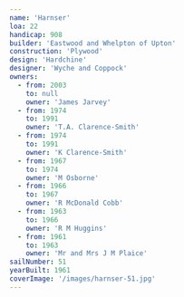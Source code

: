 ```yaml
---
name: 'Harnser'
loa: 22
handicap: 908
builder: 'Eastwood and Whelpton of Upton'
construction: 'Plywood'
design: 'Hardchine'
designer: 'Wyche and Coppock'
owners:
  - from: 2003
    to: null
    owner: 'James Jarvey'
  - from: 1974
    to: 1991
    owner: 'T.A. Clarence-Smith'
  - from: 1974
    to: 1991
    owner: 'K Clarence-Smith'
  - from: 1967
    to: 1974
    owner: 'M Osborne'
  - from: 1966
    to: 1967
    owner: 'R McDonald Cobb'
  - from: 1963
    to: 1966
    owner: 'R M Huggins'
  - from: 1961
    to: 1963
    owner: 'Mr and Mrs J M Plaice'
sailNumber: 51
yearBuilt: 1961
coverImage: '/images/harnser-51.jpg'
---
```

